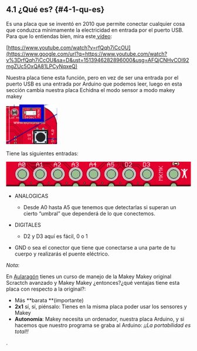 ## 4.1 ¿Qué es? {#4-1-qu-es}

Es una placa que se inventó en 2010 que permite conectar cualquier cosa que conduzca mínimamente la electricidad en entrada por el puerto USB. Para que lo entiendas bien, mira este[ vídeo](https://www.google.com/url?q=https://www.youtube.com/watch?v%3DrfQqh7iCcOU&sa=D&ust=1513946282896000&usg=AFQjCNHvCOl92mgZUc5OxQA81LPCyNqxeQ):

[https://www.youtube.com/watch?v=rfQqh7iCcOU](https://www.google.com/url?q=https://www.youtube.com/watch?v%3DrfQqh7iCcOU&sa=D&ust=1513946282896000&usg=AFQjCNHvCOl92mgZUc5OxQA81LPCyNqxeQ)

Nuestra placa tiene esta función, pero en vez de ser una entrada por el puerto USB es una entrada por Arduino que podemos leer, luego en esta sección cambia nuestra placa Echidna el modo sensor a modo makey makey

![](/images/image4.png)

Tiene las siguientes entradas:

![](/images/image59.png)

*   ANALOGICAS

    *   Desde A0 hasta A5 que tenemos que detectarlas si superan un cierto “umbral” que dependerá de lo que conectemos.

*   DIGITALES

    *   D2 y D3 aquí es fácil, 0 o 1
    
*   GND o sea el conector que tiene que conectarse a una parte de tu cuerpo y realizarás el puente eléctrico.

_Nota_:

En [Aularagón](https://www.google.com/url?q=http://moodle.catedu.es/&sa=D&ust=1513946282898000&usg=AFQjCNFbbdhoQZIogmh59s6_ZIDyenPqFA) tienes un curso de manejo de la Makey Makey original Scractch avanzado y Makey Makey ¿entonces?¿qué ventajas tiene esta placa con respecto a la original?:

*   Más **barata **(importante)
*   **2x1** sí, sí, piénsalo: Tienes en la misma placa poder usar los sensores y Makey
*   **Autonomía**: Makey necesita un ordenador, nuestra placa Arduino, y si hacemos que nuestro programa se graba al Arduino: _¡¡La portabilidad es total!!_

.
